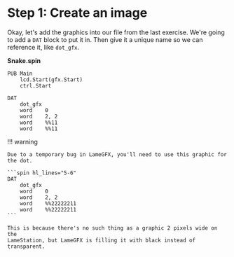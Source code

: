 # Step 1: Create an image

Okay, let's add the graphics into our file from the last exercise. We're
going to add a `DAT` block to put it in. Then give it a unique name so
we can reference it, like `dot_gfx`.

**Snake.spin**

```spin hl_lines="5-10"
PUB Main
    lcd.Start(gfx.Start)
    ctrl.Start

DAT
    dot_gfx
    word    0
    word    2, 2
    word    %%11
    word    %%11
```

!!! warning

    Due to a temporary bug in LameGFX, you'll need to use this graphic for
    the dot.

    ```spin hl_lines="5-6"
    DAT
        dot_gfx
        word    0
        word    2, 2
        word    %%22222211
        word    %%22222211
    ```

    This is because there's no such thing as a graphic 2 pixels wide on the
    LameStation, but LameGFX is filling it with black instead of
    transparent.
